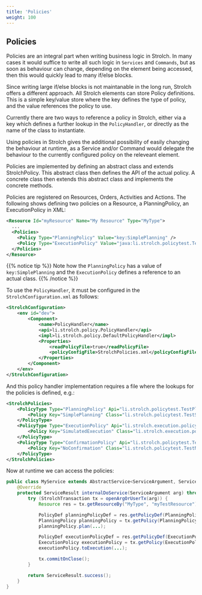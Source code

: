 ```yaml
---
title: 'Policies'
weight: 100
---
```


## Policies

Policies are an integral part when writing business logic in Strolch. In many
cases it would suffice to write all such logic in `Services` and `Commands`, but
as soon as behaviour can change, depending on the element being accessed, then
this would quickly lead to many if/else blocks.

Since writing large if/else blocks is not maintanable in the long run, Strolch
offers a different approach. All Strolch elements can store Policy definitions.
This is a simple key/value store where the key defines the type of policy, and
the value references the policy to use.

Currently there are two ways to reference a policy in Strolch, either via a key
which defines a further lookup in the `PolicyHandler`, or directly as the name
of the class to instantiate.

Using policies in Strolch gives the additional possibility of easily changing
the behaviour at runtime, as a Service and/or Command would delegate the
behaviour to the currently configured policy on the releveant element.

Policies are implemented by defining an abstract class and extends
StrolchPolicy. This abstract class then defines the API of the actual policy. A
concrete class then extends this abstract class and implements the concrete
methods.

Policies are registered on Resources, Orders, Activities and Actions. The
following shows defining two policies on a Resource, a PlanningPolicy, an
ExecutionPolicy in XML:

```xml
<Resource Id="myResource" Name="My Resource" Type="MyType">
  ...
  <Policies>
    <Policy Type="PlanningPolicy" Value="key:SimplePlanning" />
    <Policy Type="ExecutionPolicy" Value="java:li.strolch.policytest.TestSimulatedExecutionPolicy" />
  </Policies>
</Resource>
```

{{% notice tip %}} Note how the `PlanningPolicy` has a value of `key:SimplePlanning`
and the `ExecutionPolicy` defines a reference to an actual class. {{% /notice %}}

To use the `PolicyHandler`, it must be configured in the `StrolchConfiguration.xml`
as follows:

```xml
<StrolchConfiguration>
    <env id="dev">
        <Component>
            <name>PolicyHandler</name>
            <api>li.strolch.policy.PolicyHandler</api>
            <impl>li.strolch.policy.DefaultPolicyHandler</impl>
            <Properties>
                <readPolicyFile>true</readPolicyFile>
                <policyConfigFile>StrolchPolicies.xml</policyConfigFile>
            </Properties>
        </Component>
    </env>
</StrolchConfiguration>
```

And this policy handler implementation requires a file where the lookups for the
policies is defined, e.g.:

```xml
<StrolchPolicies>
    <PolicyType Type="PlanningPolicy" Api="li.strolch.policytest.TestPlanningPolicy">
        <Policy Key="SimplePlanning" Class="li.strolch.policytest.TestSimplePlanningPolicy"/>
    </PolicyType>
    <PolicyType Type="ExecutionPolicy" Api="li.strolch.execution.policy.ExecutionPolicy">
        <Policy Key="SimulatedExecution" Class="li.strolch.execution.policy.RandomDurationExecution"/>
    </PolicyType>
    <PolicyType Type="ConfirmationPolicy" Api="li.strolch.policytest.TestConfirmationPolicy">
        <Policy Key="NoConfirmation" Class="li.strolch.policytest.TestNoConfirmationPolicy"/>
    </PolicyType>
</StrolchPolicies>
```

Now at runtime we can access the policies:

```java
public class MyService extends AbstractService<ServiceArgument, ServiceResult> {
	@Override
	protected ServiceResult internalDoService(ServiceArgument arg) throws Exception {
		try (StrolchTransaction tx = openArgOrUserTx(arg)) {
			Resource res = tx.getResourceBy("MyType", "myTestResource");

			PolicyDef planningPolicyDef = res.getPolicyDef(PlanningPolicy.class);
			PlanningPolicy planningPolicy = tx.getPolicy(PlanningPolicy.class, planningPolicyDef);
			planningPolicy.plan(...);

			PolicyDef executionPolicyDef = res.getPolicyDef(ExecutionPolicy.class);
			ExecutionPolicy executionPolicy = tx.getPolicy(ExecutionPolicy.class, executionPolicyDef);
			executionPolicy.toExecution(...);

			tx.commitOnClose();
		}

		return ServiceResult.success();
	}
}
```
